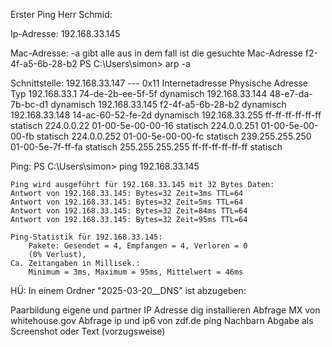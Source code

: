 Erster Ping Herr Schmid:

Ip-Adresse: 192.168.33.145

Mac-Adresse:
-a gibt alle aus in dem fall ist die gesuchte Mac-Adresse f2-4f-a5-6b-28-b2
PS C:\Users\simon> arp -a

Schnittstelle: 192.168.33.147 --- 0x11
  Internetadresse       Physische Adresse     Typ
  192.168.33.1          74-de-2b-ee-5f-5f     dynamisch
  192.168.33.144        48-e7-da-7b-bc-d1     dynamisch
  192.168.33.145        f2-4f-a5-6b-28-b2     dynamisch
  192.168.33.148        14-ac-60-52-fe-2d     dynamisch
  192.168.33.255        ff-ff-ff-ff-ff-ff     statisch
  224.0.0.22            01-00-5e-00-00-16     statisch
  224.0.0.251           01-00-5e-00-00-fb     statisch
  224.0.0.252           01-00-5e-00-00-fc     statisch
  239.255.255.250       01-00-5e-7f-ff-fa     statisch
  255.255.255.255       ff-ff-ff-ff-ff-ff     statisch

Ping:
    PS C:\Users\simon> ping 192.168.33.145

    Ping wird ausgeführt für 192.168.33.145 mit 32 Bytes Daten:
    Antwort von 192.168.33.145: Bytes=32 Zeit=3ms TTL=64
    Antwort von 192.168.33.145: Bytes=32 Zeit=5ms TTL=64
    Antwort von 192.168.33.145: Bytes=32 Zeit=84ms TTL=64
    Antwort von 192.168.33.145: Bytes=32 Zeit=95ms TTL=64

    Ping-Statistik für 192.168.33.145:
        Pakete: Gesendet = 4, Empfangen = 4, Verloren = 0
        (0% Verlust),
    Ca. Zeitangaben in Millisek.:
        Minimum = 3ms, Maximum = 95ms, Mittelwert = 46ms

HÜ: In einem Ordner "2025-03-20__DNS" ist abzugeben:

Paarbildung
eigene und partner IP Adresse
dig installieren
Abfrage MX von whitehouse.gov
Abfrage ip und ip6 von zdf.de
ping Nachbarn
Abgabe als Screenshot oder Text (vorzugsweise)